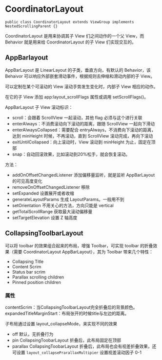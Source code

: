 # CoordinatorLayout

`public class CoordinatorLayout extends ViewGroup implements NestedScrollingParent {}`

CoordinatorLayout 是用来协调其子 View 们之间动作的一个父 View，而 Behavior 就是用来给 CoordinatorLayout 的子 View 们实现交互的。

## AppBarlayout

AppBarLayout 是 LinearLayout 的子类，垂直方向，有默认的 Behavior，该 Behaivor 可以响应外部嵌套滑动事件，根据规则去伸缩和滑动内部的子 View。

可以定制在某个可滚动的 View 滚动手势发生变化时，内部子 View 相应的动作。

在它的子 View 添加 app:layout_scrollFlags 属性或调用 setScrollFlags()。

AppBarLayout 子 View 滚动标识：

- scroll：会跟着 ScrollView 一起滚动，其他 flag 必须与这个进行关联
- enterAlways：不消费滚动向下滚动的距离，跟随 ScrollView 一起向下滑动
- enterAlwaysCollapsed：需要配合 entryAlways，不消费向下滚动的距离，达到 minHeight 时候，不再滚动，直到 ScrollView 滚动完成，再向下滚动
- exitUntilCollapsed：向上滚动时，View 滚动到 minHeight 为止，固定在顶部
- snap：自动回滚效果，比如滚动到20%松手，就会恢复滚动。

方法：

- addOnOffsetChangedListener 添加偏移量监听，就是监听 AppBarLayout 的可见高度变化
- removeOnOffsetChangedListener 移除
- setExpanded 设置展开或者收缩
- generateLayoutParams 生成 LayoutParams。一般用不到
- setOrientation 不用关心的方法，方向只能是 vertical
- getTotalScrollRange 获取最大滚动偏移量
- setTargetElevation 设置 Z 轴高度

## CollapsingToolbarLayout

可以将 toolbar 的效果组合起来的布局，增强 Toolbar，可实现 toolbar 的折叠效果（需要 CoordinatorLayout AppBarLayout），其为 Toolbar 带来几个特性：

- Collapsing Title
- Content Scrim
- Status bar scrim
- Parallax scrolling children
- Pinned position children

### 属性

contentScrim：当CollapsingToolbarLayout完全折叠后的背景颜色。
expandedTitleMarginStart：布局张开的时候title与左边的距离。

子布局通过设置 layout_collapseMode，来实现不同的效果

- off 默认，无折叠行为
- pin CollapsingToobarLayout 折叠后，此布局固定在顶部
- parallax CollapsingToobarLayout 折叠后，此布局也会有视差折叠效果，还可设置 `layout_collapsePrarallaxMultipier` 设置视差滚动因子 0-1
